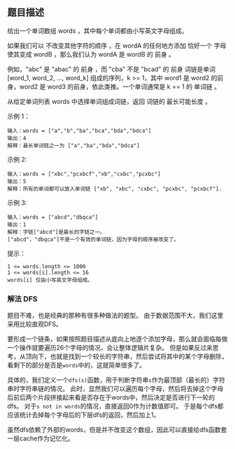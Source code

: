 ## 题目描述
给出一个单词数组 words ，其中每个单词都由小写英文字母组成。

如果我们可以 不改变其他字符的顺序 ，在 wordA 的任何地方添加 恰好一个 字母使其变成 wordB ，那么我们认为 wordA 是 wordB 的 前身 。

例如，"abc" 是 "abac" 的 前身 ，而 "cba" 不是 "bcad" 的 前身
词链是单词 [word_1, word_2, ..., word_k] 组成的序列，k >= 1，其中 word1 是 word2 的前身，word2 是 word3 的前身，依此类推。一个单词通常是 k == 1 的 单词链 。

从给定单词列表 words 中选择单词组成词链，返回 词链的 最长可能长度 。

示例 1：
```
输入：words = ["a","b","ba","bca","bda","bdca"]
输出：4
解释：最长单词链之一为 ["a","ba","bda","bdca"]
```
示例 2:
```
输入：words = ["xbc","pcxbcf","xb","cxbc","pcxbc"]
输出：5
解释：所有的单词都可以放入单词链 ["xb", "xbc", "cxbc", "pcxbc", "pcxbcf"].
```
示例 3:
```
输入：words = ["abcd","dbqca"]
输出：1
解释：字链["abcd"]是最长的字链之一。
["abcd"，"dbqca"]不是一个有效的单词链，因为字母的顺序被改变了。
```

提示：
```
1 <= words.length <= 1000
1 <= words[i].length <= 16
words[i] 仅由小写英文字母组成。
```

### 解法 DFS
题目不难，也是经典的那种有很多种做法的题型。
由于数据范围不大，我们这里采用比较直观DFS。

要形成一个链条，如果按照题目描述从底向上地逐个添加字母，那么就会面临每做一个操作就要遍历26个字母的情况，会让整体逻辑片复杂。
但是如果反过来思考，从顶向下，也就是找到一个较长的字符串，然后尝试将其中的某个字母删除，看剩下的部分是否是`words`中的，这就简单很多了。

具体的，我们定义一个`dfs(s)`函数，用于判断字符串`s`作为最顶部（最长的）字符串时字符串链的情况。
此时，显然我们可以遍历每个字母，然后将去掉这个字母后前后两个片段拼接起来看是否存在于words中，然后决定是否进行下一轮的dfs。
对于`s not in words`的情况，直接返回0作为计数值即可。
于是每个dfs都应该统计去掉每个字母后的下层dfs的返回，然后加上1。

虽然dfs依赖了外部的words，但是并不改变这个数组，因此可以直接给dfs函数套一层cache作为记忆化。